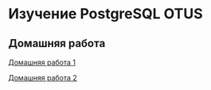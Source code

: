 # Изучение PostgreSQL OTUS

## Домашняя работа

[ Домашняя работа 1](https://github.com/anton-ulrich/postgresql-learning/tree/master/homeworks/homework_1 "Homework 1")

[ Домашняя работа 2](https://github.com/anton-ulrich/postgresql-learning/tree/master/homeworks/homework_2 "Homework 2")
